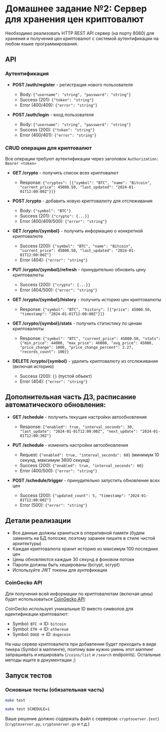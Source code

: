 # Домашнее задание №2: Сервер для хранения цен криптовалют

Необходимо реализовать HTTP REST API сервер (на порту 8080) для хранения и получения цен криптовалют с системой аутентификации на любом языке программирования.

## API

### Аутентификация
- **POST /auth/register** - регистрация нового пользователя
  - Body: `{"username": "string", "password": "string"}`
  - Success (201): `{"token": "string"}`
  - Error (400/409): `{"error": "string"}`

- **POST /auth/login** - вход пользователя
  - Body: `{"username": "string", "password": "string"}`
  - Success (200): `{"token": "string"}`
  - Error (400/401): `{"error": "string"}`

### CRUD операции для криптовалют
Все операции требуют аутентификации через заголовок `Authorization: Bearer <token>`

- **GET /crypto** - получить список всех криптовалют
  - Response: `{"cryptos": [{"symbol": "BTC", "name": "Bitcoin", "current_price": 45000.50, "last_updated": "2024-01-01T12:00:00Z"}]}`

- **POST /crypto** - добавить новую криптовалюту для отслеживания
  - Body: `{"symbol": "BTC"}`
  - Success (201): `{"crypto": {...}}`
  - Error (400/409/500): `{"error": "string"}`

- **GET /crypto/{symbol}** - получить информацию о конкретной криптовалюте
  - Success (200): `{"symbol": "BTC", "name": "Bitcoin", "current_price": 45000.50, "last_updated": "2024-01-01T12:00:00Z"}`
  - Error (404): `{"error": "string"}`

- **PUT /crypto/{symbol}/refresh** - принудительно обновить цену криптовалюты
  - Success (200): `{"crypto": {...}}`
  - Error (404/500): `{"error": "string"}`

- **GET /crypto/{symbol}/history** - получить историю цен криптовалюты
  - Response: `{"symbol": "BTC", "history": [{"price": 45000.50, "timestamp": "2024-01-01T12:00:00Z"}]}`

- **GET /crypto/{symbol}/stats** - получить статистику по ценам криптовалюты
  - Response: `{"symbol": "BTC", "current_price": 45000.50, "stats": {"min_price": 44000, "max_price": 46000, "avg_price": 45000, "price_change": 1000, "price_change_percent": 2.27, "records_count": 100}}`

- **DELETE /crypto/{symbol}** - удалить криптовалюту из отслеживания (включая историю)
  - Success (200): `{}` (пустой объект)
  - Error (404): `{"error": "string"}`

## Дополнительная часть ДЗ, расписание автоматического обновления:

- **GET /schedule** - получить текущие настройки автообновления
  - Response: `{"enabled": true, "interval_seconds": 30, "last_update": "2024-01-01T12:00:00Z", "next_update": "2024-01-01T12:00:30Z"}`

- **PUT /schedule** - изменить настройки автообновления
  - Request: `{"enabled": true, "interval_seconds": 60}` (минимум 10 секунд, максимум 3600 секунд)
  - Success (200): `{"enabled": true, "interval_seconds": 60}`
  - Error (400/500): `{"error": "string"}`

- **POST /schedule/trigger** - принудительно запустить обновление всех цен
  - Success (200): `{"updated_count": 5, "timestamp": "2024-01-01T12:00:00Z"}`
  - Error (500): `{"error": "string"}`

## Детали реализации

- Все данные должны храниться в оперативной памяти (будем заменять на БД попозже, поэтому заранее пишите в стиле чистой архитектуры)
- Каждая криптовалюта хранит историю из максимум 100 последних цен
- Цены обновляются каждые 30 секунд в фоновом потоке
- Пароли должны быть хешированы (bcrypt, scrypt)
- Используйте JWT токены для аунтефикации

### CoinGecko API

Для получения всей информации по криптовалютам (включая цены) будет использоваться [CoinGecko API](https://docs.coingecko.com/reference/introduction):

CoinGecko использует уникальные ID вместо символов для идентификации криптовалют:
- Symbol: `BTC` → ID: `bitcoin`
- Symbol: `ETH` → ID: `ethereum`
- Symbol: `DOGE` → ID: `dogecoin`

На наш сервер криптовалюта при добавлении будет приходить в виде тикера (Symbol в маппинге), поэтому вам нужно умень этот маппинг запрашивать и кешировать (`/coins/list` и `/search` endpoints). Остальные методы ищите в документации ;)

## Запуск тестов

### Основные тесты (обязательная часть)
```bash
make test
```

```bash
make test SCHEDULE=1
```

Ваше решение должно содержать файл с сервером: `cryptoserver.{ext}` (`cryptoserver.py`, `cryptoserver.go` и т.д.)
